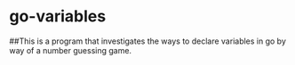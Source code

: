# go-variables

##This is a program that investigates the ways to declare variables in go by way of a number guessing game.
